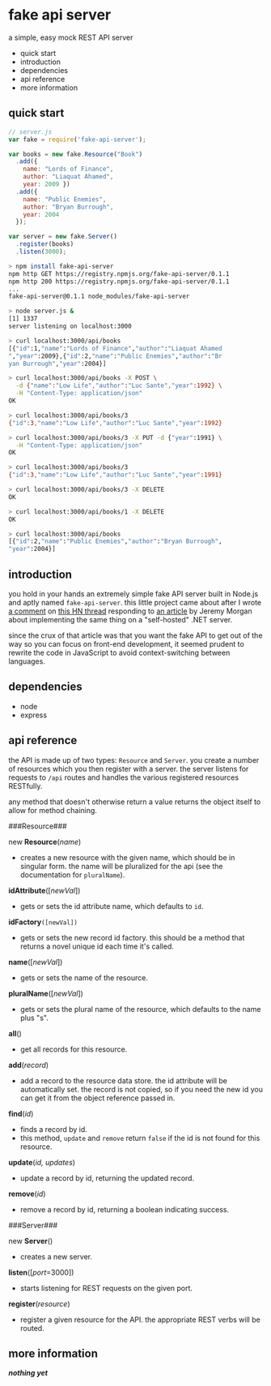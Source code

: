 fake api server
===============

a simple, easy mock REST API server

  * quick start
  * introduction
  * dependencies
  * api reference
  * more information

quick start
-----------

```javascript
// server.js
var fake = require('fake-api-server');

var books = new fake.Resource("Book")
  .add({
    name: "Lords of Finance",
    author: "Liaquat Ahamed",
    year: 2009 })
  .add({
    name: "Public Enemies",
    author: "Bryan Burrough",
    year: 2004
  });

var server = new fake.Server()
  .register(books)
  .listen(3000);
```

```bash
> npm install fake-api-server
npm http GET https://registry.npmjs.org/fake-api-server/0.1.1
npm http 200 https://registry.npmjs.org/fake-api-server/0.1.1
...
fake-api-server@0.1.1 node_modules/fake-api-server

> node server.js &
[1] 1337
server listening on localhost:3000

> curl localhost:3000/api/books
[{"id":1,"name":"Lords of Finance","author":"Liaquat Ahamed
","year":2009},{"id":2,"name":"Public Enemies","author":"Br
yan Burrough","year":2004}]

> curl localhost:3000/api/books -X POST \
  -d {"name":"Low Life","author":"Luc Sante","year":1992} \
  -H "Content-Type: application/json"
OK

> curl localhost:3000/api/books/3
{"id":3,"name":"Low Life","author":"Luc Sante","year":1992}

> curl localhost:3000/api/books/3 -X PUT -d {"year":1991} \
  -H "Content-Type: application/json"
OK

> curl localhost:3000/api/books/3
{"id":3,"name":"Low Life","author":"Luc Sante","year":1991}

> curl localhost:3000/api/books/3 -X DELETE
OK

> curl localhost:3000/api/books/1 -X DELETE
OK

> curl localhost:3000/api/books
[{"id":2,"name":"Public Enemies","author":"Bryan Burrough",
"year":2004}]
```

introduction
------------

you hold in your hands an extremely simple fake API server built in
Node.js and aptly named `fake-api-server`.  this little project came
about after I wrote [a comment][0] on [this HN thread][1] responding
to [an article][2] by Jeremy Morgan about implementing the same thing
on a "self-hosted" .NET server.

since the crux of that article was that you want the fake API to get
out of the way so you can focus on front-end development, it seemed
prudent to rewrite the code in JavaScript to avoid context-switching
between languages.

dependencies
------------

  * node
  * express

api reference
-------------

the API is made up of two types: `Resource` and `Server`.  you create
a number of resources which you then register with a server.  the
server listens for requests to `/api` routes and handles the various
registered resources RESTfully.

any method that doesn't otherwise return a value returns the object
itself to allow for method chaining.

###Resource###

new **Resource**(*name*)

  * creates a new resource with the given name, which should be in
    singular form.  the name will be pluralized for the api (see the
    documentation for `pluralName`).

**idAttribute**([*newVal*])

  * gets or sets the id attribute name, which defaults to `id`.

**idFactory**`([newVal])`

  * gets or sets the new record id factory.  this should be a method
    that returns a novel unique id each time it's called.

**name**([*newVal*])

  * gets or sets the name of the resource.

**pluralName**([*newVal*])

  * gets or sets the plural name of the resource, which defaults to
    the name plus "s".

**all**()

  * get all records for this resource.

**add**(*record*)

  * add a record to the resource data store.  the id attribute will
    be automatically set.  the record is not copied, so if you need
    the new id you can get it from the object reference passed in.

**find**(*id*)

  * finds a record by id.
  * this method, `update` and `remove` return `false` if the id is
    not found for this resource.

**update**(*id, updates*)

  * update a record by id, returning the updated record.

**remove**(*id*)

  * remove a record by id, returning a boolean indicating success.

###Server###

new **Server**()

  * creates a new server.

**listen**([*port*=3000])

  * starts listening for REST requests on the given port.

**register**(*resource*)

  * register a given resource for the API.  the appropriate REST
    verbs will be routed.

more information
----------------

***nothing yet***

[0]: https://news.ycombinator.com/item?id=7743948
[1]: https://news.ycombinator.com/item?id=7742993
[2]: http://www.jeremymorgan.com/blog/programming/how-to-create-asp-self-hosted-api/
